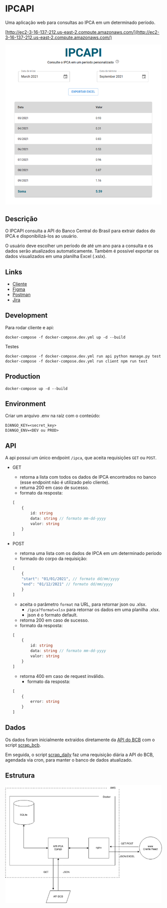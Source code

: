 # IPCAPI

Uma aplicação web para consultas ao IPCA em um determinado período.

[http://ec2-3-16-137-212.us-east-2.compute.amazonaws.com/](http://ec2-3-16-137-212.us-east-2.compute.amazonaws.com/)

![screenshot](./documentation/screen.png)

## Descrição

O IPCAPI consulta a API do Banco Central do Brasil para extrair dados do IPCA e disponibilizá-los ao usuário.

O usuário deve escolher um período de até um ano para a consulta e os dados serão atualizados automaticamente. Também é possível exportar os dados visualizados em uma planilha Excel (.xslx).

## Links

- [Cliente](http://ec2-3-16-137-212.us-east-2.compute.amazonaws.com/)
- [Figma](https://www.figma.com/file/5bxOpLhkm8rE4B7ucYHqUT/IPCAPI?node-id=0%3A1)
- [Postman](./api/MCS.postman_collection.json)
- [Jira](./documentation/jira.png)

## Development

Para rodar cliente e api:

```
docker-compose -f docker-compose.dev.yml up -d --build
```

Testes

```
docker-compose -f docker-compose.dev.yml run api python manage.py test
docker-compose -f docker-compose.dev.yml run client npm run test
```

## Production

```
docker-compose up -d --build
```

## Environment

Criar um arquivo .env na raíz com o conteúdo:

```
DJANGO_KEY=<secret_key>
DJANGO_ENV=<DEV ou PROD>
```

## API

A api possui um único endpoint `/ipca`, que aceita requisições `GET` ou `POST`.

- GET
  - retorna a lista com todos os dados de IPCA encontrados no banco (esse endpoint não é utilizado pelo cliente).
  - returna 200 em caso de sucesso.
  - formato da resposta:
  ```ts
  [
      {
          id: string
          data: string // formato mm-dd-yyyy
          valor: string
      }
  ]
  ```

- POST
    - retorna uma lista com os dados de IPCA em um determinado período
    - formado do corpo da requisição:
    ```ts
  [
        {
        "start": "01/01/2021", // formato dd/mm/yyyy
        "end": "01/12/2021" // formato dd/mm/yyyy
        }
  ]
  ```
    - aceita o parâmetro `format` na URL, para retornar json ou .xlsx.
        - `/ipca?format=xlsx` para retornar os dados em uma planilha .xlsx.
        - json é o formato default.
    - retorna 200 em caso de sucesso.
    - formato da resposta:
  ```ts
  [
      {
          id: string
          data: string // formato mm-dd-yyyy
          valor: string
      }
  ]
  ```
  - retorna 400 em caso de request inválido.
    - formato da resposta:
  ```ts
  [
      {
          error: string
      }
  ]
  ```

## Dados

Os dados foram inicialmente extraídos diretamente da [API do BCB](https://api.bcb.gov.br/dados/serie/bcdata.sgs.433/dados) com o script [scrap_bcb](./api/ipca/management/commands/scrap_bcb.py).

Em seguida, o script [scrap_daily](./api/ipca/management/commands/scrap_daily.py) faz uma requisição diária a API do BCB, agendada via cron, para manter o banco de dados atualizado.

## Estrutura

![estrutura](./documentation//diagrama.png)

